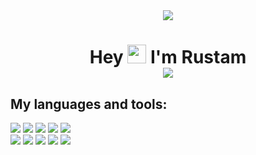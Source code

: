 <div id="header" align="center">
  <img src="https://media.giphy.com/media/zCM217yklW7vpSlRIf/giphy.gif" /><br>
  <h1>
    Hey  
    <img src="https://media.giphy.com/media/hvRJCLFzcasrR4ia7z/giphy.gif" width="30px"/>
    I'm Rustam <br>
    <a href='https://t.me/rustam41k0'>
      <img src='https://img.shields.io/badge/Telegram-blue?style=for-the-badge&logo=telegram&logoColor=white' />
    </a>
<!--     <a href='https://www.instagram.com/mrbbyface/'>
      <img src='https://img.shields.io/badge/Instagram-e5205b?style=for-the-badge&logo=instagram&logoColor=white' />
    </a> -->
    
  </h1>
</div>



<!-- ## My Stats :
[![](https://github-readme-stats.vercel.app/api?username=rustam41k0&show_icons=true&theme=tokyonight)](https://github.com/anuraghazra/github-readme-stats)  
[![Top Langs](https://github-readme-stats.vercel.app/api/top-langs/?username=rustam41k0&layout=compact&theme=tokyonight)](https://github.com/anuraghazra/github-readme-stats) -->

<h2 > My languages and tools: </h2>

![](https://img.shields.io/badge/Python-black?style=for-the-badge&logo=python&logoColor=white)
![](https://img.shields.io/badge/django-black?style=for-the-badge&logo=django&logoColor=white)
![](https://img.shields.io/badge/postgres-black.svg?style=for-the-badge&logo=postgresql&logoColor=white)
![](https://img.shields.io/badge/-CSS3-black?style=for-the-badge&logo=CSS3&logoColor=white)
![](https://img.shields.io/badge/Pycharm-black?style=for-the-badge&logo=pycharm&logoColor=white)
<br>
![](https://img.shields.io/badge/Linux-black?style=for-the-badge&logo=linux&logoColor=white)
![](https://img.shields.io/badge/Postman-black?style=for-the-badge&logo=postman&logoColor=white)
![](https://img.shields.io/badge/-HTML5-black?style=for-the-badge&logo=HTML5&logoColor=white)
![](https://img.shields.io/badge/ubuntu-black?style=for-the-badge&logo=ubuntu&logoColor=white)
![](https://img.shields.io/badge/git-black.svg?style=for-the-badge&logo=git&logoColor=white)

<!-- ![](https://img.shields.io/badge/django-022a1a?style=for-the-badge&logo=django&logoColor=white)
![](https://img.shields.io/badge/Python-blue?style=for-the-badge&logo=python&logoColor=white)
![](https://img.shields.io/badge/postgres-%23316192.svg?style=for-the-badge&logo=postgresql&logoColor=white)
![](https://img.shields.io/badge/-CSS3-0a8bc5?style=for-the-badge&logo=CSS3&logoColor=white)
![](https://img.shields.io/badge/Pycharm-success?style=for-the-badge&logo=pycharm&logoColor=black)
![](https://img.shields.io/badge/Linux-FCC624?style=for-the-badge&logo=linux&logoColor=black)
![](https://img.shields.io/badge/Postman-FF6C37?style=for-the-badge&logo=postman&logoColor=red)
![](https://img.shields.io/badge/-HTML5-e54c21?style=for-the-badge&logo=HTML5&logoColor=white)
![](https://img.shields.io/badge/ubuntu-orange?style=for-the-badge&logo=ubuntu&logoColor=white)
![](https://img.shields.io/badge/git-%23F05033.svg?style=for-the-badge&logo=git&logoColor=white) -->


<!-- [![Top Langs](https://github-readme-stats.vercel.app/api/top-langs/?username=rustam41k0&layout=compact&theme=tokyonight)](https://github.com/anuraghazra/github-readme-stats) -->
